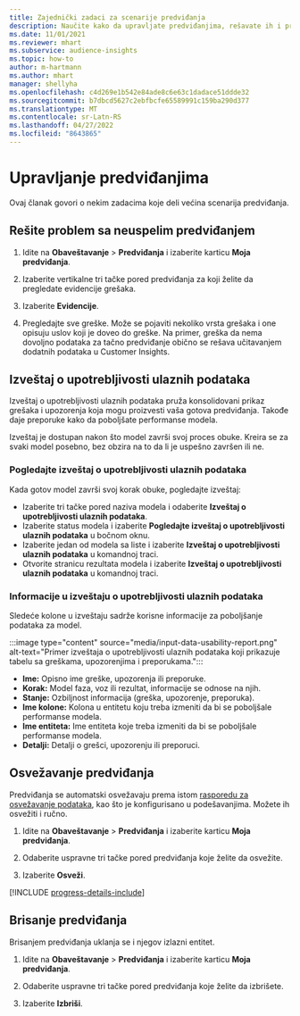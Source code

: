 ```yaml
---
title: Zajednički zadaci za scenarije predviđanja
description: Naučite kako da upravljate predviđanjima, rešavate ih i precizirate.
ms.date: 11/01/2021
ms.reviewer: mhart
ms.subservice: audience-insights
ms.topic: how-to
author: m-hartmann
ms.author: mhart
manager: shellyha
ms.openlocfilehash: c4d269e1b542e84ade8c6e63c1dadace51ddde32
ms.sourcegitcommit: b7dbcd5627c2ebfbcfe65589991c159ba290d377
ms.translationtype: MT
ms.contentlocale: sr-Latn-RS
ms.lasthandoff: 04/27/2022
ms.locfileid: "8643865"
---
```

# <a name="manage-predictions"></a>Upravljanje predviđanjima

Ovaj članak govori o nekim zadacima koje deli većina scenarija predviđanja.

## <a name="troubleshoot-a-failed-prediction"></a>Rešite problem sa neuspelim predviđanjem

1. Idite na **Obaveštavanje** > **Predviđanja** i izaberite karticu **Moja predviđanja**.

1. Izaberite vertikalne tri tačke pored predviđanja za koji želite da pregledate evidencije grešaka.

1. Izaberite **Evidencije**.

1. Pregledajte sve greške. Može se pojaviti nekoliko vrsta grešaka i one opisuju uslov koji je doveo do greške. Na primer, greška da nema dovoljno podataka za tačno predviđanje obično se rešava učitavanjem dodatnih podataka u Customer Insights.

## <a name="input-data-usability-report"></a>Izveštaj o upotrebljivosti ulaznih podataka

Izveštaj o upotrebljivosti ulaznih podataka pruža konsolidovani prikaz grešaka i upozorenja koja mogu proizvesti vaša gotova predviđanja. Takođe daje preporuke kako da poboljšate performanse modela.

Izveštaj je dostupan nakon što model završi svoj proces obuke. Kreira se za svaki model posebno, bez obzira na to da li je uspešno završen ili ne.

### <a name="view-the-input-data-usability-report"></a>Pogledajte izveštaj o upotrebljivosti ulaznih podataka

Kada gotov model završi svoj korak obuke, pogledajte izveštaj:
- Izaberite tri tačke pored naziva modela i odaberite **Izveštaj o upotrebljivosti ulaznih podataka**.
- Izaberite status modela i izaberite **Pogledajte izveštaj o upotrebljivosti ulaznih podataka** u bočnom oknu.
- Izaberite jedan od modela sa liste i izaberite **Izveštaj o upotrebljivosti ulaznih podataka** u komandnoj traci.
- Otvorite stranicu rezultata modela i izaberite **Izveštaj o upotrebljivosti ulaznih podataka** u komandnoj traci.

### <a name="information-in-the-input-data-usability-report"></a>Informacije u izveštaju o upotrebljivosti ulaznih podataka

Sledeće kolone u izveštaju sadrže korisne informacije za poboljšanje podataka za model.

:::image type="content" source="media/input-data-usability-report.png" alt-text="Primer izveštaja o upotrebljivosti ulaznih podataka koji prikazuje tabelu sa greškama, upozorenjima i preporukama.":::

- **Ime:** Opisno ime greške, upozorenja ili preporuke.
- **Korak:** Model faza, voz ili rezultat, informacije se odnose na njih.
- **Stanje:** Ozbiljnost informacija (greška, upozorenje, preporuka).
- **Ime kolone:** Kolona u entitetu koju treba izmeniti da bi se poboljšale performanse modela.
- **Ime entiteta:** Ime entiteta koje treba izmeniti da bi se poboljšale performanse modela.
- **Detalji:** Detalji o grešci, upozorenju ili preporuci.

## <a name="refresh-a-prediction"></a>Osvežavanje predviđanja

Predviđanja se automatski osvežavaju prema istom [rasporedu za osvežavanje podataka](system.md#schedule-tab), kao što je konfigurisano u podešavanjima. Možete ih osvežiti i ručno.

1. Idite na **Obaveštavanje** > **Predviđanja** i izaberite karticu **Moja predviđanja**.

1. Odaberite uspravne tri tačke pored predviđanja koje želite da osvežite.

1. Izaberite **Osveži**.

[!INCLUDE [progress-details-include](includes/progress-details-pane.md)]

## <a name="delete-a-prediction"></a>Brisanje predviđanja

Brisanjem predviđanja uklanja se i njegov izlazni entitet.

1. Idite na **Obaveštavanje** > **Predviđanja** i izaberite karticu **Moja predviđanja**.

1. Odaberite uspravne tri tačke pored predviđanja koje želite da izbrišete.

1. Izaberite **Izbriši**.
